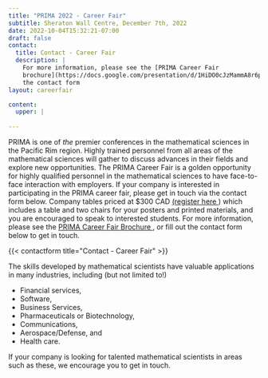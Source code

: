 ```yaml
---
title: "PRIMA 2022 - Career Fair"
subtitle: Sheraton Wall Centre, December 7th, 2022
date: 2022-10-04T15:32:21-07:00
draft: false
contact:
  title: Contact - Career Fair
  description: |
    For more information, please see the [PRIMA Career Fair
    brochure](https://docs.google.com/presentation/d/1HiDO0cJzMammA8r6pwyPq0ngWYKfso2FpzOyr25LVBY/edit), or fill out
    the contact form
layout: careerfair

content:
  upper: |
  
---
```



PRIMA is one of _the_ premier conferences in the mathematical sciences in the
Pacific Rim region. Highly trained personnel from all areas of the mathematical
sciences will gather to discuss advances in their fields and explore new
opportunities.  The PRIMA Career Fair is a golden opportunity for highly
qualified personnel in the mathematical sciences to have face-to-face
interaction with employers.  If your company is interested in participating in
the PRIMA career fair, please get in touch via the contact form below.  Company
tables priced at $300 CAD [(register here <i class="fa fa-external-link" aria-hidden="true"></i>
](https://events.eply.com/PRIMA2022)) which includes a
table and two chairs for your posters and printed materials, and you are
encouraged to speak to interested students.  For more information, please see
the [PRIMA Career Fair
Brochure <i class="fa fa-external-link"
aria-hidden="true"></i>](https://docs.google.com/presentation/d/1HiDO0cJzMammA8r6pwyPq0ngWYKfso2FpzOyr25LVBY/edit),
or fill out the contact form below to get in touch.


{{< contactform title="Contact - Career Fair" >}}

The skills developed by mathematical scientists have
valuable applications in many industries, including (but not limited to!)

 * Financial services,
 * Software,
 * Business Services,
 * Pharmaceuticals or Biotechnology,
 * Communications,
 * Aerospace/Defense, and
 * Health care.

If your company is looking for talented mathematical scientists in areas such as
these, we encourage you to get in touch.
